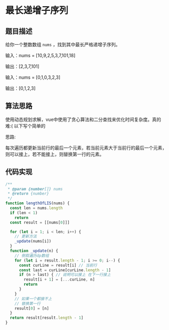 # 最长递增子序列

## 题目描述

给你一个整数数组 `nums` ，找到其中最长严格递增子序列。

输入：nums = [10,9,2,5,3,7,101,18]

输出：[2,3,7,101]

输入：nums = [0,1,0,3,2,3]

输出：[0,1,2,3]

## 算法思路

使用动态规划求解，vue中使用了贪心算法和二分查找来优化时间复杂度。真的难:( 以下写个简单的

思路:

每次遍历都更新当前行的最后一个元素，若当前元素大于当前行的最后一个元素，则可以接上，若不能接上，则替换第一行的元素。

## 代码实现

```javascript
/**
 * @param {number[]} nums
 * @return {number}
 */
function lengthOfLIS(nums) {
  const len = nums.length
  if (len < 1)
    return
  const result = [[nums[0]]]

  for (let i = 1; i < len; i++) {
    // 更新方法
    _update(nums[i])
  }
  function _update(n) {
    // 倒叙遍历dp数组
    for (let i = result.length - 1; i >= 0; i--) {
      const curLine = result[i] // 当前行
      const last = curLine[curLine.length - 1]
      if (n > last) { // 说明可以接上 在下一行接上
        result[i + 1] = [...curLine, n]
        return
      }
    }
    // 如果一个都接不上
    // 替换第一行
    result[0] = [n]
  }
  return result[result.length - 1]
}
```
